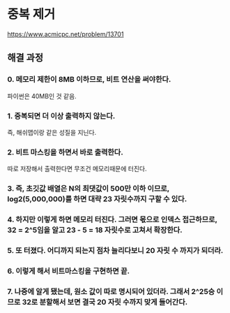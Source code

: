 # 중복 제거
https://www.acmicpc.net/problem/13701
## 해결 과정
### 0. 메모리 제한이 8MB 이하므로, 비트 연산을 써야한다.
파이썬은 40MB인 것 같음.  
### 1. 중복되면 더 이상 출력하지 않는다.
즉, 해쉬맵이랑 같은 성질을 지닌다.
### 2. 비트 마스킹을 하면서 바로 출력한다.
따로 저장해서 출력한다면 무조건 메모리때문에 터진다.
### 3. 즉, 초깃값 배열은 N의 최댓값이 500만 이하 이므로, log2(5,000,000)를 하면 대략 23 자릿수까지 구할 수 있다.
### 4. 하지만 이렇게 하면 메모리 터진다. 그러면 몫으로 인덱스 접근하므로, 32 = 2^5임을 알고 23 - 5 = 18 자릿수로 고쳐서 확장한다.
### 5. 또 터졌다. 어디까지 되는지 점차 늘리다보니 20 자릿 수 까지가 되더라.
### 6. 이렇게 해서 비트마스킹을 구현하면 끝.

### 7. 나중에 알게 됐는데, 원소 값이 따로 명시되어 있더라. 그래서 2^25승 이므로 32로 분할해서 보면 결국 20 자릿 수까지 맞게 들어간다.
